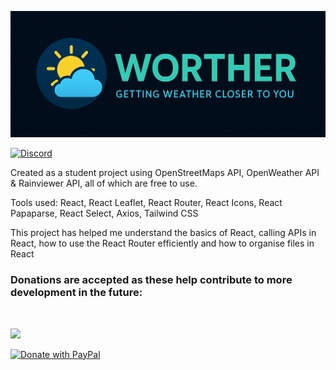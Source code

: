 ![Worther](./src/resources/banner.png)

[![Discord](https://img.shields.io/discord/984443866969149491?color=7389D8&label=%20&logo=discord&logoColor=ffffff&labelColor=6A7EC2)](https://discord.gg/n6xr3ZWM8J)

Created as a student project using OpenStreetMaps API, OpenWeather API & Rainviewer API, all of which are free to use.

Tools used: React, React Leaflet, React Router, React Icons, React Papaparse, React Select, Axios, Tailwind CSS

This project has helped me understand the basics of React, calling APIs in React, how to use the React Router efficiently and how to organise files in React

### Donations are accepted as these help contribute to more development in the future:

<br/>

<a href="https://www.buymeacoffee.com/vikingnope"><img src="https://cdn.buymeacoffee.com/buttons/v2/default-yellow.png" width="150"/></a>


<a href="https://www.paypal.com/donate/?hosted_button_id=4RJY7V64TUKHQ"><img src="https://raw.githubusercontent.com/stefan-niedermann/paypal-donate-button/master/paypal-donate-button.png" alt="Donate with PayPal" width="180"/></a>
    
